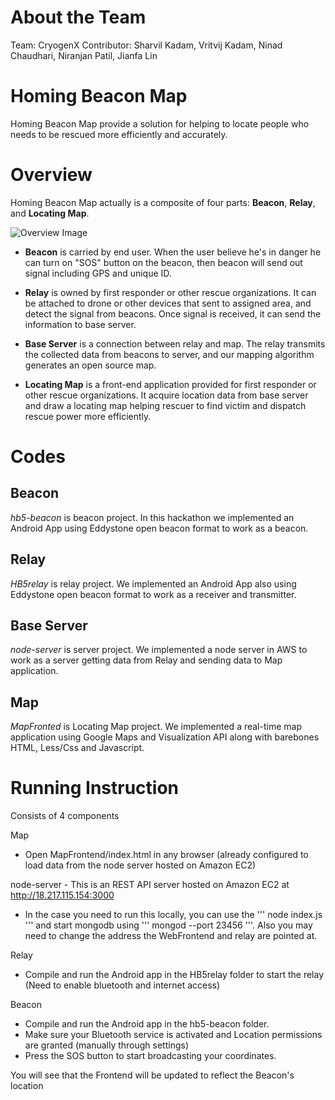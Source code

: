 # About the Team
Team: CryogenX
Contributor: Sharvil Kadam, Vritvij Kadam, Ninad Chaudhari, Niranjan Patil, Jianfa Lin

# Homing Beacon Map
Homing Beacon Map provide a solution for helping to locate people who needs to be rescued more efficiently and accurately.

# Overview
Homing Beacon Map actually is a composite of four parts: **Beacon**, **Relay**, and **Locating Map**.

![Overview Image](https://github.com/vritvij/HB5/blob/master/HBM.png)

* **Beacon** is carried by end user. When the user believe he's in danger he can turn on "SOS" button on the beacon, then beacon will send out signal including GPS and unique ID.

* **Relay** is owned by first responder or other rescue organizations. It can be attached to drone or other devices that sent to assigned area, and detect the signal from beacons. Once signal is received, it can send the information to base server.

* **Base Server** is a connection between relay and map. The relay transmits the collected data from beacons to server, and our mapping algorithm generates an open source map.

* **Locating Map** is a front-end application provided for first responder or other rescue organizations. It acquire location data from base server and draw a locating map helping rescuer to find victim and dispatch rescue power more efficiently.

# Codes
## Beacon
_hb5-beacon_ is beacon project. In this hackathon we implemented an Android App using Eddystone open beacon format to work as a beacon.

## Relay
_HB5relay_ is relay project. We implemented an Android App also using Eddystone open beacon format to work as a receiver and transmitter.

## Base Server
_node-server_ is server project. We implemented a node server in AWS to work as a server getting data from Relay and sending data to Map application.

## Map
_MapFronted_ is Locating Map project. We implemented a real-time map application using Google Maps and Visualization API along with barebones HTML, Less/Css and Javascript.

# Running Instruction
Consists of 4 components

Map
 - Open MapFrontend/index.html in any browser (already configured to load data from the node server hosted on Amazon EC2)

node-server - This is an REST API server hosted on Amazon EC2 at http://18.217.115.154:3000
 - In the case you need to run this locally, you can use the ''' node index.js ''' and start mongodb using ''' mongod --port 23456 '''. Also you may need to change the address the WebFrontend and relay are pointed at.

Relay
 - Compile and run the Android app in the HB5relay folder to start the relay (Need to enable bluetooth and internet access)

Beacon
 - Compile and run the Android app in the hb5-beacon folder.
 - Make sure your Bluetooth service is activated and Location permissions are granted (manually through settings)
 - Press the SOS button to start broadcasting your coordinates.
 
You will see that the Frontend will be updated to reflect the Beacon's location